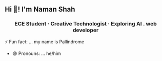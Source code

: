 ## Hi 👋! I'm Naman Shah
###
<h3 align="center">

  
<h3 align="center">  ECE Student  · Creative Technologist · Exploring AI . web developer </h3>
</h3>



⚡ Fun fact: ... my name is Pallindrome
- 😄 Pronouns: ... he/him
  

<!--
**Nishu-dev14/Nishu-dev14** is a ✨ _special_ ✨ repository because its `README.md` (this file) appears on your GitHub profile.

Here are some ideas to get you started:

- 🔭 I’m currently working on ...
- 🌱 I’m currently learning ... python
- 👯 I’m looking to collaborate on ...
- 🤔 I’m looking for help with ...
- 💬 Ask me about ...
- 📫 How to reach me: ...

- <div align="center">
  <img src="https://streak-stats.demolab.com?user=Nishu-dev14&locale=en&mode=daily&theme=dracula&hide_border=false&border_radius=5" height="150" alt="streak graph"  />
</div>

-->
